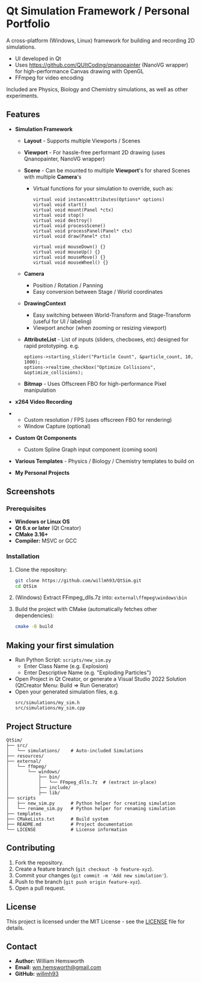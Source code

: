 # Qt Simulation Framework / Personal Portfolio

&#x20;&#x20;

A cross-platform (Windows, Linux) framework for building and recording 2D simulations.

- UI developed in Qt
- Uses https://github.com/QUItCoding/qnanopainter (NanoVG wrapper) for high-performance Canvas drawing with OpenGL
- FFmpeg for video encoding

Included are Physics, Biology and Chemistry simulations, as well as other experiments.

## Features

- **Simulation Framework**
  - **Layout** - Supports multiple Viewports / Scenes
  - **Viewport** - For hassle-free performant 2D drawing (uses Qnanopainter, NanoVG wrapper)
  - **Scene** - Can be mounted to multiple **Viewport**'s for shared Scenes with multiple **Camera**'s
    - Virtual functions for your simulation to override, such as:
      ```
      virtual void instanceAttributes(Options* options)
      virtual void start()
      virtual void mount(Panel *ctx)
      virtual void stop()
      virtual void destroy()
      virtual void processScene()
      virtual void processPanel(Panel* ctx)
      virtual void draw(Panel* ctx)
      
      virtual void mouseDown() {}
      virtual void mouseUp() {}
      virtual void mouseMove() {}
      virtual void mouseWheel() {}
      ```
  - **Camera**
     - Position / Rotation / Panning
     - Easy conversion between Stage / World coordinates
  - **DrawingContext**
     - Easy switching between World-Transform and Stage-Transform (useful for UI / labeling)
     - Viewport anchor (when zooming or resizing viewport)
  - **AttributeList** - List of inputs (sliders, checboxes, etc) designed for rapid prototyping. e.g.
    ```
    options->starting_slider("Particle Count", &particle_count, 10, 1000);
    options->realtime_checkbox("Optimize Collisions", &optimize_collisions);
    ```
  
  - **Bitmap** - Uses Offscreen FBO for high-performance Pixel manipulation
- **x264 Video Recording**
  
- - Custom resolution / FPS (uses offscreen FBO for rendering)
  - Window Capture (optional)
    
- **Custom Qt Components**
     
  - Custom Spline Graph input component (coming soon)
    
- **Various Templates** - Physics / Biology / Chemistry templates to build on
  
- **My Personal Projects**

## Screenshots

### Prerequisites

- **Windows or Linux OS**
- **Qt 6.x or later** (Qt Creator)
- **CMake 3.16+**
- **Compiler:** MSVC or GCC

### Installation

1. Clone the repository:

   ```sh
   git clone https://github.com/willmh93/QtSim.git
   cd QtSim
   ```
2. (Windows) Extract FFmpeg_dlls.7z into: ``external\ffmpeg\windows\bin``
   
3. Build the project with CMake (automatically fetches other dependencies):

   ```sh
   cmake -B build
   ```

## Making your first simulation
  - Run Python Script: ```scripts/new_sim.py```
    - Enter Class Name (e.g. Explosion)
    - Enter Descriptive Name (e.g. "Exploding Particles")
  - Open Project in Qt Creator, or generate a Visual Studio 2022 Solution (QtCreator Menu: Build => Run Generator)
  - Open your generated simulation files, e.g.
    ```
    src/simulations/my_sim.h
    src/simulations/my_sim.cpp
    ```

## Project Structure

```
QtSim/
├── src/
│   └── simulations/    # Auto-included Simulations
├── resources/
├── external/
│   └── ffmpeg/
│       └── windows/
│           ├── bin/
│           │   └── FFmpeg_dlls.7z  # (extract in-place)
│           ├── include/
│           ├── lib/
├── scripts
│   ├── new_sim.py      # Python helper for creating simulation
│   └── rename_sim.py   # Python helper for renaming simulation
├── templates
├── CMakeLists.txt      # Build system
├── README.md           # Project documentation
└── LICENSE             # License information
```

## Contributing

1. Fork the repository.
2. Create a feature branch (`git checkout -b feature-xyz`).
3. Commit your changes (`git commit -m 'Add new simulation'`).
4. Push to the branch (`git push origin feature-xyz`).
5. Open a pull request.

## License

This project is licensed under the MIT License - see the [LICENSE](LICENCE.txt) file for details.

## Contact

- **Author:** William Hemsworth
- **Email:** [wm.hemsworth@gmail.com](mailto\:wm.hemsworth@gmail.com)
- **GitHub:** [willmh93](https://github.com/willmh93)

